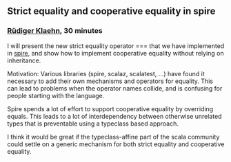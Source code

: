 ## Strict equality and cooperative equality in spire

### [Rüdiger Klaehn](https://twitter.com/klaehnr), 30 minutes

I will present the new strict equality operator === that we have implemented in
[spire](http://github.com/non/spire), and show how to implement cooperative
equality without relying on inheritance.

Motivation: Various libraries (spire, scalaz, scalatest, ...) have found it
necessary to add their own mechanisms and operators for equality. This can lead
to problems when the operator names collide, and is confusing for people
starting with the language.

Spire spends a lot of effort to support cooperative equality by overriding
equals.  This leads to a lot of interdependency between otherwise unrelated
types that is preventable using a typeclass based approach.

I think it would be great if the typeclass-affine part of the scala community
could settle on a generic mechanism for both strict equality and cooperative
equality.

